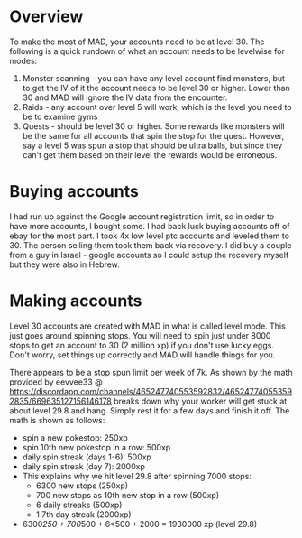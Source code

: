# Overview

To make the most of MAD, your accounts need to be at level 30.  The following is a quick rundown of what an account needs to be levelwise for modes:

1. Monster scanning - you can have any level account find monsters, but to get the IV of it the account needs to be level 30 or higher.  Lower than 30 and MAD will ignore the IV data from the encounter.
2. Raids - any account over level 5 will work, which is the level you need to be to examine gyms
3. Quests - should be level 30 or higher.  Some rewards like monsters will be the same for all accounts that spin the stop for the quest.  However, say a level 5 was spun a stop that should be ultra balls, but since they can't get them based on their level the rewards would be erroneous.

# Buying accounts

I had run up against the Google account registration limit, so in order to have more accounts, I bought some.  I had back luck buying accounts off of ebay for the most part.  I took 4x low level ptc accounts and leveled them to 30.  The person selling them took them back via recovery.  I did buy a couple from a guy in Israel - google accounts so I could setup the recovery myself but they were also in Hebrew.

# Making accounts

Level 30 accounts are created with MAD in what is called level mode.  This just goes around spinning stops.  You will need to spin just under 8000 stops to get an account to 30 (2 million xp) if you don't use lucky eggs.  Don't worry, set things up correctly and MAD will handle things for you.

There appears to be a stop spun limit per week of 7k.  As shown by the math provided by eevvee33 @ https://discordapp.com/channels/465247740553592832/465247740553592835/669635127156146178 breaks down why your worker will get stuck at about level 29.8 and hang.  Simply rest it for a few days and finish it off.  The math is shown as follows:

* spin a new pokestop: 250xp
* spin 10th new pokestop in a row: 500xp
* daily spin streak (days 1-6): 500xp
* daily spin streak (day 7): 2000xp
* This explains why we hit level 29.8 after spinning 7000 stops:
  * 6300 new stops (250xp)
  * 700 new stops as 10th new stop in a row (500xp)
  * 6 daily streaks (500xp)
  * 1 7th day streak (2000xp)
* 6300*250 + 700*500 + 6*500 + 2000 = 1930000 xp (level 29.8)
